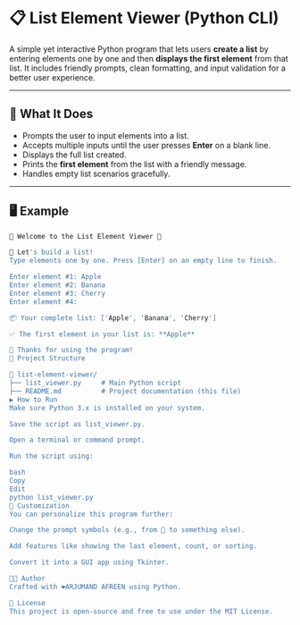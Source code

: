 # 📋 List Element Viewer (Python CLI)

A simple yet interactive Python program that lets users **create a list** by entering elements one by one and then **displays the first element** from that list. It includes friendly prompts, clean formatting, and input validation for a better user experience.

---

## 🧠 What It Does

- Prompts the user to input elements into a list.
- Accepts multiple inputs until the user presses **Enter** on a blank line.
- Displays the full list created.
- Prints the **first element** from the list with a friendly message.
- Handles empty list scenarios gracefully.

---

## 🖥️ Example

```bash
🔹 Welcome to the List Element Viewer 🔹

📝 Let's build a list!
Type elements one by one. Press [Enter] on an empty line to finish.

Enter element #1: Apple
Enter element #2: Banana
Enter element #3: Cherry
Enter element #4:

📦 Your complete list: ['Apple', 'Banana', 'Cherry']

✅ The first element in your list is: **Apple**

👋 Thanks for using the program!
📂 Project Structure

📁 list-element-viewer/
├── list_viewer.py     # Main Python script
├── README.md          # Project documentation (this file)
▶️ How to Run
Make sure Python 3.x is installed on your system.

Save the script as list_viewer.py.

Open a terminal or command prompt.

Run the script using:

bash
Copy
Edit
python list_viewer.py
🔧 Customization
You can personalize this program further:

Change the prompt symbols (e.g., from 🔹 to something else).

Add features like showing the last element, count, or sorting.

Convert it into a GUI app using Tkinter.

🧑‍💻 Author
Crafted with ❤️ARJUMAND AFREEN using Python.

📜 License
This project is open-source and free to use under the MIT License.